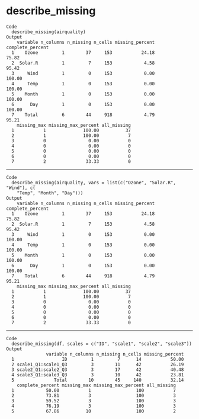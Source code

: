 # describe_missing

    Code
      describe_missing(airquality)
    Output
        variable n_columns n_missing n_cells missing_percent complete_percent
      1    Ozone         1        37     153           24.18            75.82
      2  Solar.R         1         7     153            4.58            95.42
      3     Wind         1         0     153            0.00           100.00
      4     Temp         1         0     153            0.00           100.00
      5    Month         1         0     153            0.00           100.00
      6      Day         1         0     153            0.00           100.00
      7    Total         6        44     918            4.79            95.21
        missing_max missing_max_percent all_missing
      1           1              100.00          37
      2           1              100.00           7
      3           0                0.00           0
      4           0                0.00           0
      5           0                0.00           0
      6           0                0.00           0
      7           2               33.33           0

---

    Code
      describe_missing(airquality, vars = list(c("Ozone", "Solar.R", "Wind"), c(
        "Temp", "Month", "Day")))
    Output
        variable n_columns n_missing n_cells missing_percent complete_percent
      1    Ozone         1        37     153           24.18            75.82
      2  Solar.R         1         7     153            4.58            95.42
      3     Wind         1         0     153            0.00           100.00
      4     Temp         1         0     153            0.00           100.00
      5    Month         1         0     153            0.00           100.00
      6      Day         1         0     153            0.00           100.00
      7    Total         6        44     918            4.79            95.21
        missing_max missing_max_percent all_missing
      1           1              100.00          37
      2           1              100.00           7
      3           0                0.00           0
      4           0                0.00           0
      5           0                0.00           0
      6           0                0.00           0
      7           2               33.33           0

---

    Code
      describe_missing(df, scales = c("ID", "scale1", "scale2", "scale3"))
    Output
                   variable n_columns n_missing n_cells missing_percent
      1                  ID         1         7      14           50.00
      2 scale1_Q1:scale1_Q3         3        11      42           26.19
      3 scale2_Q1:scale2_Q3         3        17      42           40.48
      4 scale3_Q1:scale3_Q3         3        10      42           23.81
      5               Total        10        45     140           32.14
        complete_percent missing_max missing_max_percent all_missing
      1            50.00           1                 100           7
      2            73.81           3                 100           3
      3            59.52           3                 100           3
      4            76.19           3                 100           3
      5            67.86          10                 100           2

